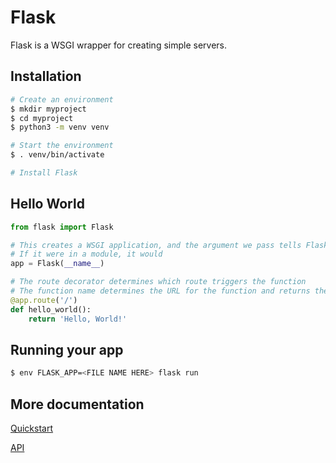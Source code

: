 # Flask
Flask is a WSGI wrapper for creating simple servers.

## Installation
```bash
# Create an environment
$ mkdir myproject
$ cd myproject
$ python3 -m venv venv

# Start the environment
$ . venv/bin/activate

# Install Flask
```

## Hello World
```python
from flask import Flask

# This creates a WSGI application, and the argument we pass tells Flask where to look for static files
# If it were in a module, it would
app = Flask(__name__)

# The route decorator determines which route triggers the function
# The function name determines the URL for the function and returns the value to display
@app.route('/')
def hello_world():
    return 'Hello, World!'

```

## Running your app
```bash
$ env FLASK_APP=<FILE NAME HERE> flask run
```

## More documentation
[Quickstart](https://flask.palletsprojects.com/en/1.1.x/quickstart/)

[API](https://flask.palletsprojects.com/en/1.1.x/api/#)
